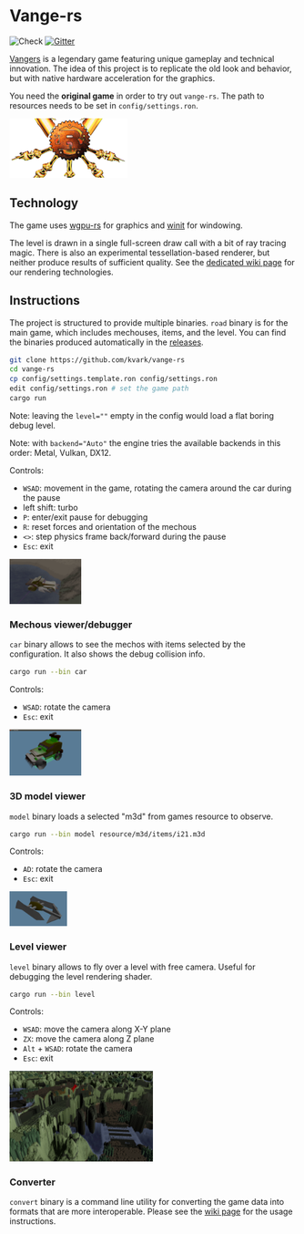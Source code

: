 # Vange-rs
![Check](https://github.com/kvark/vange-rs/workflows/Check/badge.svg)
[![Gitter](https://badges.gitter.im/kvark/vange-rs.svg)](https://gitter.im/vange-rs/Lobby?utm_source=badge&utm_medium=badge&utm_campaign=pr-badge)

[Vangers](https://www.gog.com/game/vangers) is a legendary game featuring unique gameplay and technical innovation.
The idea of this project is to replicate the old look and behavior, but with native hardware acceleration for the graphics.

You need the **original game** in order to try out `vange-rs`. The path to resources needs to be set in `config/settings.ron`.

![logo](docs/assets/logo-cut.png)

## Technology

The game uses [wgpu-rs](https://github.com/gfx-rs/wgpu-rs) for graphics and [winit](https://github.com/tomaka/winit) for windowing.

The level is drawn in a single full-screen draw call with a bit of ray tracing magic. There is also an experimental tessellation-based renderer, but neither produce results of sufficient quality. See the [dedicated wiki page](https://github.com/kvark/vange-rs/wiki/Rendering-Techniques) for our rendering technologies.

## Instructions

The project is structured to provide multiple binaries. `road` binary is for the main game, which includes mechouses, items, and the level. You can find the binaries produced automatically in the [releases](https://github.com/kvark/vange-rs/releases).


```bash
git clone https://github.com/kvark/vange-rs
cd vange-rs
cp config/settings.template.ron config/settings.ron
edit config/settings.ron # set the game path
cargo run
```

Note: leaving the `level=""` empty in the config would load a flat boring debug level.

Note: with `backend="Auto"` the engine tries the available backends in this order: Metal, Vulkan, DX12.

Controls:
  - `WSAD`: movement in the game, rotating the camera around the car during the pause
  - left shift: turbo
  - `P`: enter/exit pause for debugging
  - `R`: reset forces and orientation of the mechous
  - `<>`: step physics frame back/forward during the pause
  - `Esc`: exit

<img alt="game" src="etc/shots/Road11-pause.png" width="25%">

### Mechous viewer/debugger
`car` binary allows to see the mechos with items selected by the configuration. It also shows the debug collision info.
```bash
cargo run --bin car
```
Controls:
  - `WSAD`: rotate the camera
  - `Esc`: exit

<img alt="mechous debugging" src="etc/shots/Road10-debug-shape.png" width="25%">

### 3D model viewer
`model` binary loads a selected "m3d" from games resource to observe.
```bash
cargo run --bin model resource/m3d/items/i21.m3d
```
Controls:
  - `AD`: rotate the camera
  - `Esc`: exit

<img alt="item view" src="etc/shots/Road6a-item.png" width="20%">

### Level viewer
`level` binary allows to fly over a level with free camera. Useful for debugging the level rendering shader.
```bash
cargo run --bin level
```
Controls:
  - `WSAD`: move the camera along X-Y plane
  - `ZX`: move the camera along Z plane
  - `Alt` + `WSAD`: rotate the camera
  - `Esc`: exit

<img alt="level view" src="etc/shots/Road16-raymax.png" width="50%">

### Converter
`convert` binary is a command line utility for converting the game data into formats that are more interoperable. Please see the [wiki page](https://github.com/kvark/vange-rs/wiki/Resource-Converter) for the usage instructions.
